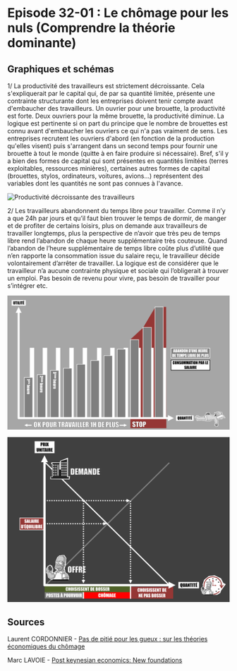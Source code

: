 # Episode 32-01 : Le chômage pour les nuls (Comprendre la théorie dominante)

## Graphiques et schémas

1/ La productivité des travailleurs est strictement décroissante. Cela s'expliquerait par le capital qui, de par sa quantité limitée, présente une contrainte structurante dont les entreprises doivent tenir compte avant d'embaucher des travailleurs. Un ouvrier pour une brouette, la productivité est forte. Deux ouvriers pour la même brouette, la productivité diminue. La logique est pertinente si on part du principe que le nombre de brouettes est connu avant d'embaucher les ouvriers ce qui n'a pas vraiment de sens. Les entreprises recrutent les ouvriers d'abord (en fonction de la production qu'elles visent) puis s'arrangent dans un second temps pour fournir une brouette à tout le monde (quitte à en faire produire si nécessaire). Bref, s'il y a bien des formes de capital qui sont présentes en quantités limitées (terres exploitables, ressources minières), certaines autres formes de capital (brouettes, stylos, ordinateurs, voitures, avions...) représentent des variables dont les quantités ne sont pas connues à l'avance.

![Productivité décroissante des travailleurs](Heu7reka.github.io/images/Eps32_01_Productivite_des_travailleurs.png "Productivité décroissante des travailleurs")

2/ Les travailleurs abandonnent du temps libre pour travailler. Comme il n’y a que 24h par jours et qu’il faut bien trouver le temps de dormir, de manger et de profiter de certains loisirs, plus on demande aux travailleurs de travailler longtemps, plus la perspective de n’avoir que très peu de temps libre rend l’abandon de chaque heure supplémentaire très couteuse. Quand l’abandon de l’heure supplémentaire de temps libre coûte plus d’utilité que n’en rapporte la consommation issue du salaire reçu, le travailleur décide volontairement d’arrêter de travailler. La logique est de considérer que le travailleur n’a aucune contrainte physique et sociale qui l’obligerait à trouver un emploi. Pas besoin de revenu pour vivre, pas besoin de travailler pour s’intégrer etc.

![Arbitrage entre "utilité du temps libre" et "utilité retirée du salaire"](./images/Eps32_01_UtiliteTpsLibre.png "Arbitrage entre 'utilité du temps libre' et 'utilité retirée du salaire'")


![Explication du chômage](./images/Eps32_01_Chomage.png "Explication du chômage")


## Sources

Laurent CORDONNIER - [Pas de pitié pour les gueux : sur les théories économiques du chômage](https://www.amazon.com/piti%C3%A9-pour-gueux-Laurent-Cordonnier/dp/2912107113)

Marc LAVOIE - [Post keynesian economics: New foundations](https://www.amazon.com/Post-Keynesian-Economics-Foundations-Marc-Lavoie/dp/184720483X/ref=sr_1_1?keywords=marc+lavoie+post+keynesian&qid=1570053118&s=books&sr=1-1)



